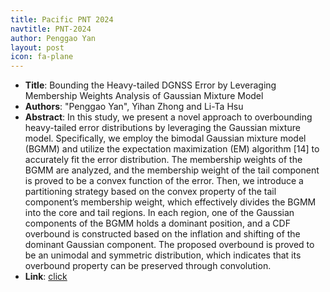 ```yaml
---
title: Pacific PNT 2024
navtitle: PNT-2024
author: Penggao Yan
layout: post
icon: fa-plane
---
```


- **Title**: Bounding the Heavy-tailed DGNSS Error by Leveraging Membership Weights Analysis of Gaussian Mixture Model
- **Authors**: "Penggao Yan", Yihan Zhong and Li-Ta Hsu
- **Abstract**: In this study, we present a novel approach to overbounding heavy-tailed error distributions by leveraging the Gaussian mixture model. Specifically, we employ the bimodal Gaussian mixture model (BGMM) and utilize the expectation maximization (EM) algorithm [14] to accurately fit the error distribution. The membership weights of the BGMM are analyzed, and the membership weight of the tail component is proved to be a convex function of the error. Then, we introduce a partitioning strategy based on the convex property of the tail component’s membership weight, which effectively divides the BGMM into the core and tail regions. In each region, one of the Gaussian components of the BGMM holds a dominant position, and a CDF overbound is constructed based on the inflation and shifting of the dominant Gaussian component. The proposed overbound is proved to be an unimodal and symmetric distribution, which indicates that its overbound property can be preserved through convolution.
- **Link**: [click](https://www.ion.org/pnt/abstracts.cfm?paperID=13061)
